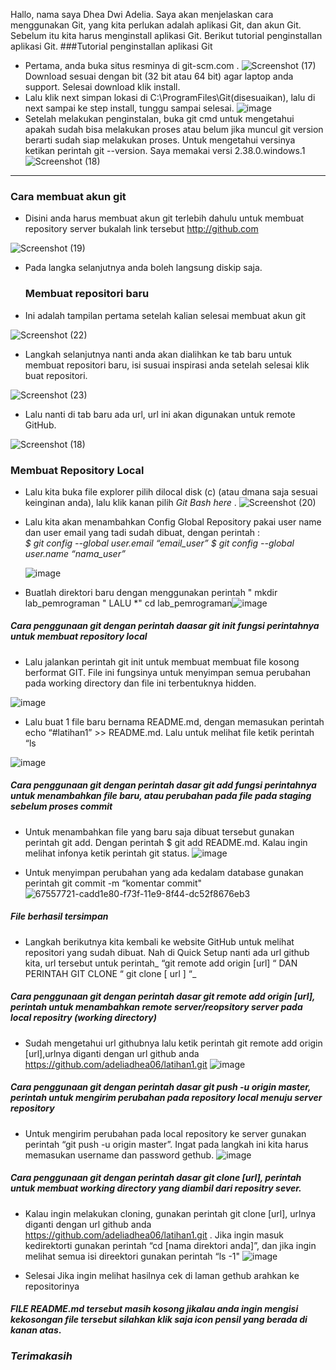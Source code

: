 Hallo, nama saya Dhea Dwi Adelia. Saya akan menjelaskan cara menggunakan Git, yang kita perlukan adalah aplikasi Git, dan akun Git. Sebelum itu kita harus menginstall aplikasi Git. Berikut tutorial penginstallan aplikasi Git.
###Tutorial penginstallan aplikasi Git
- Pertama, anda buka situs resminya di git-scm.com .
![Screenshot (17)](https://user-images.githubusercontent.com/115794875/196307674-ffdad09c-0d19-402d-9fa6-273234d85d80.png)
Download sesuai dengan bit (32 bit atau 64 bit) agar laptop anda support. Selesai download klik install.
- Lalu klik next simpan lokasi di C:\ProgramFiles\Git(disesuaikan), lalu di next sampai ke step install, tunggu sampai selesai.
![image](https://user-images.githubusercontent.com/115794875/196308523-5e75a8a3-3eee-4a70-8833-b0e109d6ae8f.png)
- Setelah melakukan penginstalan, buka git cmd untuk mengetahui apakah sudah bisa melakukan proses atau belum jika muncul git version berarti sudah siap melakukan proses. Untuk mengetahui versinya ketikan perintah git --version. Saya memakai versi 2.38.0.windows.1
![Screenshot (18)](https://user-images.githubusercontent.com/115794875/196309682-34ba4745-f521-4192-81ef-633bacd85922.png)

--------------------------------------------------------------------------------------------------------------------------------------------------------------------------------------------------------------------------------------------------------------
### Cara membuat akun git
- Disini anda harus membuat akun git terlebih dahulu  untuk membuat repository server bukalah link tersebut http://github.com

![Screenshot (19)](https://user-images.githubusercontent.com/115794875/196310564-a1305abf-bf10-4357-9416-b5bee7777a98.png)

- Pada langka selanjutnya anda boleh langsung diskip saja.
   
  ### Membuat repositori baru

- Ini adalah tampilan pertama setelah kalian selesai membuat akun git

![Screenshot (22)](https://user-images.githubusercontent.com/115794875/196403714-7e6d2c0b-477f-43b2-a5e9-ce0fd1da6705.png)

- Langkah selanjutnya nanti anda akan dialihkan ke tab baru untuk membuat repositori baru, isi susuai inspirasi anda setelah selesai klik buat repositori. 

 ![Screenshot (23)](https://user-images.githubusercontent.com/115794875/196402959-28f8a634-2ccd-4388-b476-b86711af9d37.png)

-  Lalu nanti di tab baru ada url, url ini akan digunakan untuk remote GitHub.

  ![Screenshot (18)](https://user-images.githubusercontent.com/115677959/195978391-435ade62-7139-47d7-b50b-073c6c000bdb.png)

### Membuat Repository Local

- Lalu kita buka file explorer pilih dilocal disk (c) (atau dmana saja sesuai keinginan anda), lalu klik kanan pilih *Git Bash here* .
![Screenshot (20)](https://user-images.githubusercontent.com/115677959/195978607-35aa8e50-d7fd-4451-b5a6-754d887eb31f.png)


- Lalu kita akan menambahkan Config Global Repository  pakai user name dan user email yang tadi sudah dibuat, dengan perintah : 	
      *$ git config --global user.email “email_user”*
      *$ git config --global user.name “nama_user”*

  ![image](https://user-images.githubusercontent.com/115794875/196407829-698a1f14-cf09-4892-a7c9-f2f85fe3708e.png)

- Buatlah direktori baru dengan menggunakan perintah " mkdir lab_pemrograman "  LALU *" cd lab_pemrograman![image](https://user-images.githubusercontent.com/115794875/196408140-be11f231-fd5d-4e92-bb75-19cdc0200807.png)
 ##### Cara penggunaan git dengan perintah daasar git init fungsi  perintahnya  untuk membuat repository local 

- Lalu jalankan perintah git init untuk membuat membuat file kosong berformat GIT. File ini fungsinya untuk menyimpan semua perubahan pada working directory dan file ini terbentuknya hidden.
 
 ![image](https://user-images.githubusercontent.com/115794875/196408313-945fe242-473b-4bd4-9d8e-86fde194bb36.png)


-  Lalu buat 1 file baru bernama README.md, dengan memasukan perintah echo “#latihan1” >> README.md. Lalu untuk melihat file ketik perintah “ls 

![image](https://user-images.githubusercontent.com/115794875/196408604-56ff4a95-1d6b-4c70-94bf-487a15eb245c.png)
 ##### Cara penggunaan git dengan perintah dasar git add  fungsi perintahnya untuk menambahkan file baru, atau perubahan pada file pada staging sebelum proses commit
- Untuk menambahkan file yang baru saja dibuat tersebut gunakan perintah git add. Dengan perintah $ git add README.md. Kalau ingin melihat infonya ketik perintah git status.
 ![image](https://user-images.githubusercontent.com/115794875/196408811-212ab03e-fe7c-426b-b65b-40e51e850381.png)

- Untuk menyimpan perubahan yang ada kedalam database gunakan perintah git commit -m “komentar commit"
  ![67557721-cadd1e80-f73f-11e9-8f44-dc52f8676eb3](https://user-images.githubusercontent.com/115677959/195979372-25d6dfbd-f125-4b89-9d0a-d4d48f5efc75.png)

##### *File berhasil tersimpan*

-  Langkah berikutnya kita kembali ke website GitHub untuk melihat repositori yang sudah dibuat.
Nah di Quick Setup nanti ada url github kita, url tersebut untuk perintah_ “git remote add origin [url] “ DAN PERINTAH GIT CLONE “ git clone [ url ] “_

 ##### Cara penggunaan git dengan perintah dasar  git remote add origin [url], perintah untuk menambahkan remote server/reopsitory server pada local repositry (working directory)

- Sudah mengetahui url githubnya lalu ketik perintah git remote add origin [url],urlnya diganti dengan url github anda https://github.com/adeliadhea06/latihan1.git
   ![image](https://user-images.githubusercontent.com/115794875/196409020-1f3390a2-bd5f-4064-84d1-cd74bd5973be.png)


 ##### Cara penggunaan git dengan perintah dasar git push -u origin master, perintah untuk mengirim perubahan pada repository local menuju server repository

- Untuk  mengirim perubahan pada local repository ke server gunakan perintah “git push -u origin master”. Ingat pada langkah ini kita harus memasukan username dan password gethub.
![image](https://user-images.githubusercontent.com/115794875/196409152-efda3b26-3819-455f-9f2c-79f3ecd4dfd4.png)

 ##### Cara penggunaan git dengan perintah dasar  git clone [url], perintah untuk membuat working directory yang diambil dari repositry sever.

- Kalau ingin melakukan cloning, gunakan perintah git clone [url], urlnya diganti dengan url github anda https://github.com/adeliadhea06/latihan1.git . Jika ingin masuk kedirektorti gunakan perintah “cd [nama direktori anda]”, dan jika ingin melihat semua isi direektori gunakan perintah “ls -1"
 ![image](https://user-images.githubusercontent.com/115794875/196409284-86a3de99-bdf6-4df6-b9df-bbd183f54d4e.png)


-  Selesai Jika ingin melihat hasilnya cek di laman gethub arahkan ke repositorinya
  
#### *FILE README.md tersebut masih kosong jikalau anda ingin mengisi kekosongan file tersebut silahkan klik saja icon pensil yang berada di kanan atas*.
### *Terimakasih*
